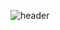 ![header](https://capsule-render.vercel.app/api?type=transparent&color=auto&height=300&section=header&text=우정%20&render&fontSize=90)
